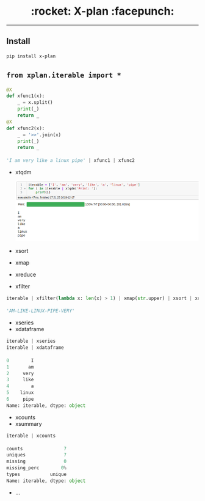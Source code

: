 <h1 align = "center">:rocket: X-plan :facepunch:</h1>

---

## Install
```
pip install x-plan
```

## `from xplan.iterable import *`
```python
@X
def xfunc1(x):
    _ = x.split()
    print(_)
    return _
@X
def xfunc2(x):
    _ = '>>'.join(x)
    print(_)
    return _

'I am very like a linux pipe' | xfunc1 | xfunc2
```
- xtqdm

    ![tqdm](pic/tqdm.png)

- xsort
- xmap
- xreduce
- xfilter
```python
iterable | xfilter(lambda x: len(x) > 1) | xmap(str.upper) | xsort | xreduce(lambda x, y: x + '-' + y)

'AM-LIKE-LINUX-PIPE-VERY'
```

- xseries
- xdataframe
```python
iterable | xseries
iterable | xdataframe

0        I
1       am
2     very
3     like
4        a
5    linux
6     pipe
Name: iterable, dtype: object
```

- xcounts
- xsummary
```python
iterable | xcounts

counts               7
uniques              7
missing              0
missing_perc        0%
types           unique
Name: iterable, dtype: object
```
- ...

